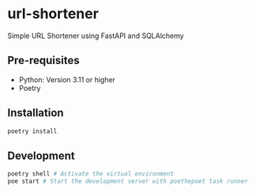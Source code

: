 # url-shortener

Simple URL Shortener using FastAPI and SQLAlchemy

## Pre-requisites

- Python: Version 3.11 or higher
- Poetry

## Installation

```bash
poetry install
```

## Development

```bash
poetry shell # Activate the virtual environment
poe start # Start the development server with poethepoet task runner
```

